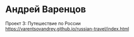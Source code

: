 #  Андрей Варенцов
Проект 3: Путешествие по России
<https://varentsovandrey.github.io/russian-travel/index.html>
